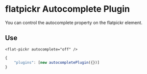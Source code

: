 # flatpickr Autocomplete Plugin

You can control the autocomplete property on the flatpickr element.

## Use

```vue
<flat-pickr autocomplete="off" />
```

```javascript
{
    "plugins": [new autocompletePlugin({})]
}
```
